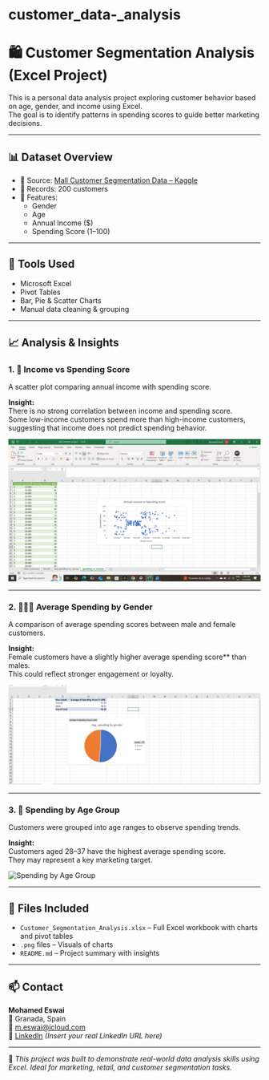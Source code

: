 # customer_data-_analysis
# 🛍️ Customer Segmentation Analysis (Excel Project)

This is a personal data analysis project exploring customer behavior based on age, gender, and income using Excel.  
The goal is to identify patterns in spending scores to guide better marketing decisions.

---

## 📊 Dataset Overview

- 📁 Source: [Mall Customer Segmentation Data – Kaggle](https://www.kaggle.com/datasets/shwetabh123/mall-customers)
- 👥 Records: 200 customers
- 🧾 Features:
  - Gender
  - Age
  - Annual Income ($)
  - Spending Score (1–100)

---

## 🧠 Tools Used

- Microsoft Excel  
- Pivot Tables  
- Bar, Pie & Scatter Charts  
- Manual data cleaning & grouping

---

## 📈 Analysis & Insights

### 1. 💸 Income vs Spending Score

A scatter plot comparing annual income with spending score.

**Insight:**  
There is no strong correlation between income and spending score.  
Some low-income customers spend more than high-income customers, suggesting that income does not predict spending behavior.

![Income vs Spending](income_vs_spending )

---

### 2. 🧑‍🤝‍🧑 Average Spending by Gender

A comparison of average spending scores between male and female customers.

**Insight:**  
Female customers have a slightly higher average spending score** than males.  
This could reflect stronger engagement or loyalty.

![Average Spending by Gender](avg_spending_by_gender)

---

### 3. 👥 Spending by Age Group

Customers were grouped into age ranges to observe spending trends.

**Insight:**  
Customers aged 28–37 have the highest average spending score.  
They may represent a key marketing target.

![Spending by Age Group](avg_spending_by_group)

---

## 📁 Files Included

- `Customer_Segmentation_Analysis.xlsx` – Full Excel workbook with charts and pivot tables  
- `.png` files – Visuals of charts  
- `README.md` – Project summary with insights

---

## 📫 Contact

**Mohamed Eswai**  
📍 Granada, Spain  
📧 m.eswai@icloud.com  
🔗 [LinkedIn](#) *(Insert your real LinkedIn URL here)*

---

📌 *This project was built to demonstrate real-world data analysis skills using Excel. Ideal for marketing, retail, and customer segmentation tasks.*
